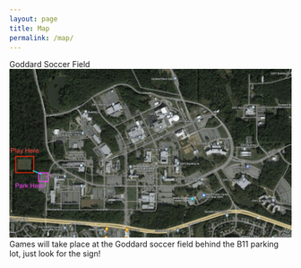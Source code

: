 ```yaml
---
layout: page
title: Map
permalink: /map/
---
```


<div class="card my-3 text-center">
<div class="card-header text-center">Goddard Soccer Field</div>

<div class="card-body">
    <img src="/images/map.jpg" class="img-fluid rounded" />
</div>

<div class="card-footer">
    Games will take place at the Goddard soccer field behind the B11 parking lot, just look for the sign!
</div>
</div>
